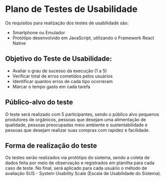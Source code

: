 # Plano de Testes de Usabilidade

Os requisitos para realização dos testes de usabilidade são:  
* Smartphone ou Emulador 
* Protótipo desenvolvido em JavaScript, utilizando o Framework React Native 


## Objetivo do Teste de Usabilidade: 

* Avaliar o grau de sucesso da execução (1 a 5)  
* Verificar total de erros cometidos pelos usuários  
* Identificar quantos erros de cada tipo ocorreram  
* Marcar o tempo gasto em cada tarefa 

 
 ## Público-alvo do teste 
 
O teste será realizado com 5 participantes, sendo o público alvo pequenos produtores de orgânicos, pessoas que desejam uma alimentação de qualidade, pessoas preocupadas meio ambiente e sustentabilidade e pessoas que desejam realizar suas compras com rapidez e facilidade.  
 

## Forma de realização do teste 

Os testes serão realizados via protótipo do sistema, sendo a coleta de dados feita por meio de observação e registrados em planilha para cada caso de teste. 
No final, será aplicado para cada usuário o método de avaliação SUS - System Usability Scale (Escala de Usabilidade do Sistema).
